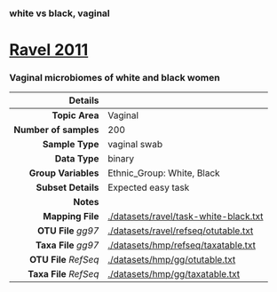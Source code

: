### white vs black, vaginal
# [Ravel 2011]( ../docs/ravel.html )
### Vaginal microbiomes of white and black women

| Details                   |                                                           |
| ------------------------: |-----------------------------------------------------------|
| **Topic Area**                | Vaginal                                                |
| **Number of samples**         | 200                                         |
| **Sample Type**               | vaginal swab                                         |
| **Data Type**                 | binary                                           |
| **Group Variables**           | Ethnic_Group: White, Black                                          |
| **Subset Details**            | Expected easy task                                  |
| **Notes**                     |                                          |
| **Mapping File**              | [./datasets/ravel/task-white-black.txt]( ../datasets/ravel/./datasets/ravel/task-white-black.txt)        |
| **OTU File** *gg97*           | [./datasets/ravel/refseq/otutable.txt]( ../datasets/ravel/./datasets/ravel/refseq/otutable.txt)          |
| **Taxa File** *gg97*          | [./datasets/hmp/refseq/taxatable.txt]( ../datasets/ravel/./datasets/hmp/refseq/taxatable.txt)        |
| **OTU File** *RefSeq*         | [./datasets/hmp/gg/otutable.txt]( ../datasets/ravel/./datasets/hmp/gg/otutable.txt)  |
| **Taxa File** *RefSeq*        | [./datasets/hmp/gg/taxatable.txt]( ../datasets/ravel/./datasets/hmp/gg/taxatable.txt)|